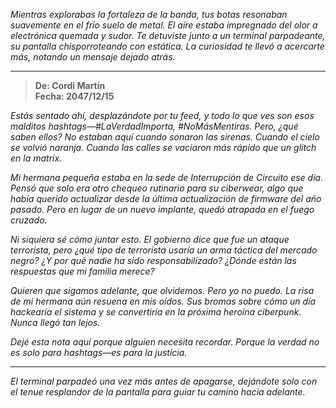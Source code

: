 _Mientras explorabas la fortaleza de la banda, tus botas resonaban suavemente en el frío suelo de metal. El aire estaba impregnado del olor a electrónica quemada y sudor. Te detuviste junto a un terminal parpadeante, su pantalla chisporroteando con estática. La curiosidad te llevó a acercarte más, notando un mensaje dejado atrás._

---

> **De: Cordi Martin**  
> **Fecha: 2047/12/15**

_Estás sentado ahí, desplazándote por tu feed, y todo lo que ves son esos malditos hashtags—#LaVerdadImporta, #NoMásMentiras. Pero, ¿qué saben ellos? No estaban aquí cuando sonaron las sirenas. Cuando el cielo se volvió naranja. Cuando las calles se vaciaron más rápido que un glitch en la matrix._

_Mi hermana pequeña estaba en la sede de Interrupción de Circuito ese día. Pensó que solo era otro chequeo rutinario para su ciberwear, algo que había querido actualizar desde la última actualización de firmware del año pasado. Pero en lugar de un nuevo implante, quedó atrapada en el fuego cruzado._

_Ni siquiera sé cómo juntar esto. El gobierno dice que fue un ataque terrorista, pero ¿qué tipo de terrorista usaría un arma táctica del mercado negro? ¿Y por qué nadie ha sido responsabilizado? ¿Dónde están las respuestas que mi familia merece?_

_Quieren que sigamos adelante, que olvidemos. Pero yo no puedo. La risa de mi hermana aún resuena en mis oídos. Sus bromas sobre cómo un día hackearía el sistema y se convertiría en la próxima heroína ciberpunk. Nunca llegó tan lejos._

_Dejé esta nota aquí porque alguien necesita recordar. Porque la verdad no es solo para hashtags—es para la justicia._

---

_El terminal parpadeó una vez más antes de apagarse, dejándote solo con el tenue resplandor de la pantalla para guiar tu camino hacia adelante._
